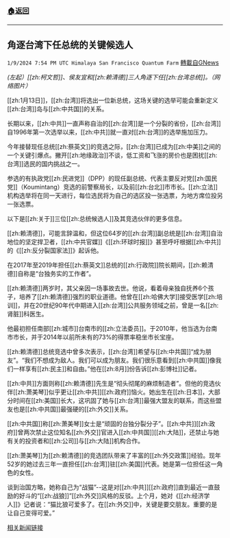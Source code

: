 ###  [:house:返回](README.md)
---


## 角逐台湾下任总统的关键候选人
`1/9/2024 7:54 PM UTC Himalaya San Francisco Quantum Farm` [轉載自GNews](https://gnews.org/articles/2201998)

*(左起）[[zh:柯文哲]]、侯友宜和[[zh:赖清德]]三人角逐下任[[zh:台湾总统]]。（网络图片）*


[[zh:1月13日]]，[[zh:台湾]]将选出一位新总统，这场关键的选举可能会重新定义[[zh:台湾]]岛与[[zh:中共国]]的关系。

长期以来，[[zh:中共]]一直声称自治的[[zh:台湾]]是一个分裂的省份，[[zh:台湾]]自1996年第一次选举以来，[[zh:中共]]就一直对[[zh:台湾]]的选举施加压力。

今年接替现任总统[[zh:蔡英文]]的竞选之际，[[zh:台湾]]已成为[[zh:中美]]之间的一个关键引爆点。撇开[[zh:地缘政治]]不谈，低工资和飞涨的房价也是困扰[[zh:台湾]]选民的国内挑战之一。

参选的有执政党[[zh:民进党]]（DPP）的现任副总统、代表主要反对党[[zh:国民党]]（Koumintang）竞选的前警察局长，以及前[[zh:台北]]市市长。[[zh:立法]]机构选举将在同一天进行，每位选民将为自己的选区投一张选票，为地方席位投另一张选票。

以下是[[zh:关于]]三位[[zh:总统候选人]]及其竞选伙伴的更多信息。

[[zh:赖清德]]，可能言辞温和，但这位64岁的[[zh:台湾]]副总统是[[zh:台湾]]自治地位的坚定捍卫者，[[zh:中共官媒]]《[[zh:环球时报]]》甚至呼吁根据[[zh:中共]]的《[[zh:反分裂国家法]]》起诉他。

在2017年至2019年担任[[zh:蔡英文]]总统的[[zh:行政院]]院长期间，[[zh:赖清德]]自称是“台独务实的工作者”。

[[zh:赖清德]]两岁时，其父亲因一场事故去世。他说，看着母亲独自抚养6个孩子，培养了[[zh:赖清德]]强烈的职业道德。他曾在[[zh:哈佛大学]]接受医学[[zh:培训]]，并在20世纪90年代中期进入[[zh:台湾]]公共服务领域之前，曾是一名[[zh:肾脏]]科医生。

他最初担任南部[[zh:城市]]台南市的[[zh:立法委员]]。于2010年，他当选为台南市市长，并于2014年以前所未有的73%的得票率稳坐市长宝座。

[[zh:赖清德]]总统竞选中曾多次表示，[[zh:台湾]]希望与[[zh:中共国]]“成为朋友”。“我们不想成为敌人。我们可以成为朋友。我们很乐意看到[[zh:中共国]]像我们一样享有[[zh:民主]]和自由。”他在[[zh:8月]]份告诉[[zh:彭博社]]记者。

[[zh:中共]]方面则称[[zh:赖清德]]先生是“彻头彻尾的麻烦制造者”。但他的竞选伙伴[[zh:萧美琴]]似乎更让[[zh:中共]][[zh:政府]]恼火。她出生在[[zh:日本]]，大部分时间在[[zh:美国]]长大，这巩固了她与[[zh:台湾]]最强大盟友的联系，而这些盟友也是[[zh:中共国]]最强硬的[[zh:外交]]关系。

[[zh:中共国]]称[[zh:萧美琴]]女士是“顽固的台独分裂分子”。[[zh:中共]][[zh:政府]]曾两次禁止这位知名[[zh:外交]]官进入[[zh:中共国]][[zh:大陆]]，还禁止与她有关的投资者和[[zh:公司]]与[[zh:大陆]]机构合作。

[[zh:萧美琴]]为[[zh:赖清德]]的竞选团队带来了丰富的[[zh:外交政策]]经验。现年52岁的她过去三年一直担任[[zh:台湾]]驻[[zh:美国]]代表。她是第一位担任这一角色的女性。

谈到治国方略，她称自己为“战猫”--这是对[[zh:中共]][[zh:政府]]直到最近一直鼓励的好斗的“[[zh:战狼]]”[[zh:外交]]风格的反驳。上个月，她对《[[zh:经济学人]]》记者说：“猫比狼可爱多了。在[[zh:外交]]中，关键是要交朋友。重要的是让自己变得可爱。”

[相关新闻链接](https://www.bbc.com/news/world-asia-67758997)
